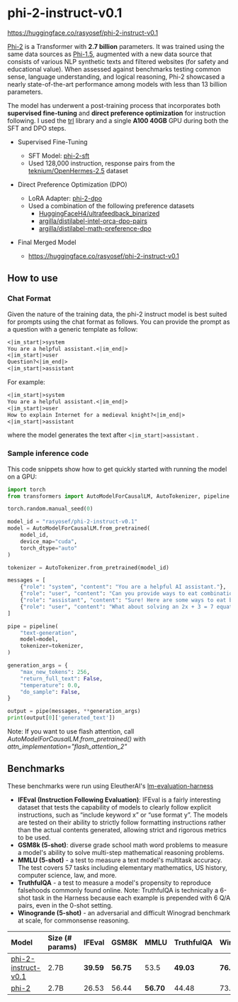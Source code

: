 
# phi-2-instruct-v0.1

https://huggingface.co/rasyosef/phi-2-instruct-v0.1

[Phi-2](https://huggingface.co/microsoft/phi-2) is a Transformer with **2.7 billion** parameters. It was trained using the same data sources as [Phi-1.5](https://huggingface.co/microsoft/phi-1.5), augmented with a new data source that consists of various NLP synthetic texts and filtered websites (for safety and educational value). When assessed against benchmarks testing common sense, language understanding, and logical reasoning, Phi-2 showcased a nearly state-of-the-art performance among models with less than 13 billion parameters.

The model has underwent a post-training process that incorporates both **supervised fine-tuning** and **direct preference optimization** for instruction following. I used the [trl](https://huggingface.co/docs/trl/en/index) library and a single **A100 40GB** GPU during both the SFT and DPO steps.

- Supervised Fine-Tuning
  - SFT Model: [phi-2-sft](https://huggingface.co/rasyosef/phi-2-sft-openhermes-128k-v2)
  - Used 128,000 instruction, response pairs from the [teknium/OpenHermes-2.5](https://huggingface.co/datasets/teknium/OpenHermes-2.5) dataset

- Direct Preference Optimization (DPO)
  - LoRA Adapter: [phi-2-dpo](https://huggingface.co/rasyosef/phi-2-openhermes-128k-v2-dpo-combined)
  - Used a combination of the following preference datasets
    - [HuggingFaceH4/ultrafeedback_binarized](https://huggingface.co/datasets/HuggingFaceH4/ultrafeedback_binarized)
    - [argilla/distilabel-intel-orca-dpo-pairs](https://huggingface.co/datasets/argilla/distilabel-intel-orca-dpo-pairs)
    - [argilla/distilabel-math-preference-dpo](https://huggingface.co/datasets/argilla/distilabel-math-preference-dpo)

- Final Merged Model
    - https://huggingface.co/rasyosef/phi-2-instruct-v0.1

## How to use
### Chat Format

Given the nature of the training data, the phi-2 instruct model is best suited for prompts using the chat format as follows. 
You can provide the prompt as a question with a generic template as follow:
```markdown
<|im_start|>system
You are a helpful assistant.<|im_end|>
<|im_start|>user
Question?<|im_end|>
<|im_start|>assistant
```

For example:
```markdown
<|im_start|>system
You are a helpful assistant.<|im_end|>
<|im_start|>user
How to explain Internet for a medieval knight?<|im_end|>
<|im_start|>assistant
```
where the model generates the text after `<|im_start|>assistant` .

### Sample inference code

This code snippets show how to get quickly started with running the model on a GPU:

```python
import torch 
from transformers import AutoModelForCausalLM, AutoTokenizer, pipeline 

torch.random.manual_seed(0) 

model_id = "rasyosef/phi-2-instruct-v0.1"
model = AutoModelForCausalLM.from_pretrained( 
    model_id,  
    device_map="cuda",  
    torch_dtype="auto" 
) 

tokenizer = AutoTokenizer.from_pretrained(model_id) 

messages = [ 
    {"role": "system", "content": "You are a helpful AI assistant."}, 
    {"role": "user", "content": "Can you provide ways to eat combinations of bananas and dragonfruits?"}, 
    {"role": "assistant", "content": "Sure! Here are some ways to eat bananas and dragonfruits together: 1. Banana and dragonfruit smoothie: Blend bananas and dragonfruits together with some milk and honey. 2. Banana and dragonfruit salad: Mix sliced bananas and dragonfruits together with some lemon juice and honey."}, 
    {"role": "user", "content": "What about solving an 2x + 3 = 7 equation?"}, 
] 

pipe = pipeline( 
    "text-generation", 
    model=model, 
    tokenizer=tokenizer, 
) 

generation_args = { 
    "max_new_tokens": 256, 
    "return_full_text": False, 
    "temperature": 0.0, 
    "do_sample": False, 
} 

output = pipe(messages, **generation_args) 
print(output[0]['generated_text'])  
```

Note: If you want to use flash attention, call _AutoModelForCausalLM.from_pretrained()_ with _attn_implementation="flash_attention_2"_


## Benchmarks

These benchmarks were run using EleutherAI's [lm-evaluation-harness](https://github.com/EleutherAI/lm-evaluation-harness)

- **IFEval (Instruction Following Evaluation)**: IFEval is a fairly interesting dataset that tests the capability of models to clearly follow explicit instructions, such as “include keyword x” or “use format y”. The models are tested on their ability to strictly follow formatting instructions rather than the actual contents generated, allowing strict and rigorous metrics to be used.
- **GSM8k (5-shot)**: diverse grade school math word problems to measure a model's ability to solve multi-step mathematical reasoning problems.
- **MMLU (5-shot)** - a test to measure a text model's multitask accuracy. The test covers 57 tasks including elementary mathematics, US history, computer science, law, and more.
- **TruthfulQA** - a test to measure a model's propensity to reproduce falsehoods commonly found online. Note: TruthfulQA is technically a 6-shot task in the Harness because each example is prepended with 6 Q/A pairs, even in the 0-shot setting.
- **Winogrande (5-shot)** - an adversarial and difficult Winograd benchmark at scale, for commonsense reasoning.

|Model|Size (# params)|IFEval|GSM8K|MMLU|TruthfulQA|Winogrande|
|:----|:--------------|:-----|:----|:---|:---------|:---------|
|[phi-2-instruct-v0.1](https://huggingface.co/rasyosef/phi-2-instruct-v0.1)|2.7B|**39.59**|**56.75**|53.5|**49.03**|**76.01**|
|[phi-2](https://huggingface.co/microsoft/phi-2)|2.7B|26.53|56.44|**56.70**|44.48|73.72|
